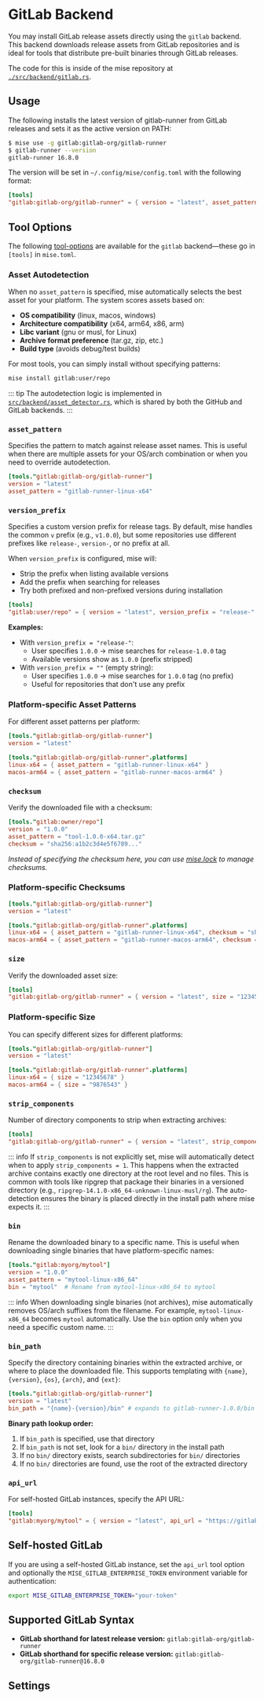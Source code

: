 # GitLab Backend

You may install GitLab release assets directly using the `gitlab` backend. This backend downloads release assets from GitLab repositories and is ideal for tools that distribute pre-built binaries through GitLab releases.

The code for this is inside of the mise repository at [`./src/backend/gitlab.rs`](https://github.com/jdx/mise/blob/main/src/backend/gitlab.rs).

## Usage

The following installs the latest version of gitlab-runner from GitLab releases
and sets it as the active version on PATH:

```sh
$ mise use -g gitlab:gitlab-org/gitlab-runner
$ gitlab-runner --version
gitlab-runner 16.8.0
```

The version will be set in `~/.config/mise/config.toml` with the following format:

```toml
[tools]
"gitlab:gitlab-org/gitlab-runner" = { version = "latest", asset_pattern = "gitlab-runner-linux-x64" }
```

## Tool Options

The following [tool-options](/dev-tools/#tool-options) are available for the `gitlab` backend—these
go in `[tools]` in `mise.toml`.

### Asset Autodetection

When no `asset_pattern` is specified, mise automatically selects the best asset for your platform. The system scores assets based on:

- **OS compatibility** (linux, macos, windows)
- **Architecture compatibility** (x64, arm64, x86, arm)
- **Libc variant** (gnu or musl, for Linux)
- **Archive format preference** (tar.gz, zip, etc.)
- **Build type** (avoids debug/test builds)

For most tools, you can simply install without specifying patterns:

```sh
mise install gitlab:user/repo
```

::: tip
The autodetection logic is implemented in [`src/backend/asset_detector.rs`](https://github.com/jdx/mise/blob/main/src/backend/asset_detector.rs), which is shared by both the GitHub and GitLab backends.
:::

### `asset_pattern`

Specifies the pattern to match against release asset names. This is useful when there are multiple assets for your OS/arch combination or when you need to override autodetection.

```toml
[tools."gitlab:gitlab-org/gitlab-runner"]
version = "latest"
asset_pattern = "gitlab-runner-linux-x64"
```

### `version_prefix`

Specifies a custom version prefix for release tags. By default, mise handles the common `v` prefix (e.g., `v1.0.0`), but some repositories use different prefixes like `release-`, `version-`, or no prefix at all.

When `version_prefix` is configured, mise will:

- Strip the prefix when listing available versions
- Add the prefix when searching for releases
- Try both prefixed and non-prefixed versions during installation

```toml
[tools]
"gitlab:user/repo" = { version = "latest", version_prefix = "release-" }
```

**Examples:**

- With `version_prefix = "release-"`:
  - User specifies `1.0.0` → mise searches for `release-1.0.0` tag
  - Available versions show as `1.0.0` (prefix stripped)
- With `version_prefix = ""` (empty string):
  - User specifies `1.0.0` → mise searches for `1.0.0` tag (no prefix)
  - Useful for repositories that don't use any prefix

### Platform-specific Asset Patterns

For different asset patterns per platform:

```toml
[tools."gitlab:gitlab-org/gitlab-runner"]
version = "latest"

[tools."gitlab:gitlab-org/gitlab-runner".platforms]
linux-x64 = { asset_pattern = "gitlab-runner-linux-x64" }
macos-arm64 = { asset_pattern = "gitlab-runner-macos-arm64" }
```

### `checksum`

Verify the downloaded file with a checksum:

```toml
[tools."gitlab:owner/repo"]
version = "1.0.0"
asset_pattern = "tool-1.0.0-x64.tar.gz"
checksum = "sha256:a1b2c3d4e5f6789..."
```

_Instead of specifying the checksum here, you can use [mise.lock](/dev-tools/mise-lock) to manage checksums._

### Platform-specific Checksums

```toml
[tools."gitlab:gitlab-org/gitlab-runner"]
version = "latest"

[tools."gitlab:gitlab-org/gitlab-runner".platforms]
linux-x64 = { asset_pattern = "gitlab-runner-linux-x64", checksum = "sha256:a1b2c3d4e5f6789..." }
macos-arm64 = { asset_pattern = "gitlab-runner-macos-arm64", checksum = "sha256:b2c3d4e5f6789..." }
```

### `size`

Verify the downloaded asset size:

```toml
[tools]
"gitlab:gitlab-org/gitlab-runner" = { version = "latest", size = "12345678" }
```

### Platform-specific Size

You can specify different sizes for different platforms:

```toml
[tools."gitlab:gitlab-org/gitlab-runner"]
version = "latest"

[tools."gitlab:gitlab-org/gitlab-runner".platforms]
linux-x64 = { size = "12345678" }
macos-arm64 = { size = "9876543" }
```

### `strip_components`

Number of directory components to strip when extracting archives:

```toml
[tools]
"gitlab:gitlab-org/gitlab-runner" = { version = "latest", strip_components = 1 }
```

::: info
If `strip_components` is not explicitly set, mise will automatically detect when to apply `strip_components = 1`. This happens when the extracted archive contains exactly one directory at the root level and no files. This is common with tools like ripgrep that package their binaries in a versioned directory (e.g., `ripgrep-14.1.0-x86_64-unknown-linux-musl/rg`). The auto-detection ensures the binary is placed directly in the install path where mise expects it.
:::

### `bin`

Rename the downloaded binary to a specific name. This is useful when downloading single binaries that have platform-specific names:

```toml
[tools."gitlab:myorg/mytool"]
version = "1.0.0"
asset_pattern = "mytool-linux-x86_64"
bin = "mytool"  # Rename from mytool-linux-x86_64 to mytool
```

::: info
When downloading single binaries (not archives), mise automatically removes OS/arch suffixes from the filename. For example, `mytool-linux-x86_64` becomes `mytool` automatically. Use the `bin` option only when you need a specific custom name.
:::

### `bin_path`

Specify the directory containing binaries within the extracted archive, or where to place the downloaded file. This supports templating with `{name}`, `{version}`, `{os}`, `{arch}`, and `{ext}`:

```toml
[tools."gitlab:gitlab-org/gitlab-runner"]
version = "latest"
bin_path = "{name}-{version}/bin" # expands to gitlab-runner-1.0.0/bin
```

**Binary path lookup order:**

1. If `bin_path` is specified, use that directory
2. If `bin_path` is not set, look for a `bin/` directory in the install path
3. If no `bin/` directory exists, search subdirectories for `bin/` directories
4. If no `bin/` directories are found, use the root of the extracted directory

### `api_url`

For self-hosted GitLab instances, specify the API URL:

```toml
[tools]
"gitlab:myorg/mytool" = { version = "latest", api_url = "https://gitlab.mycompany.com/api/v4" }
```

## Self-hosted GitLab

If you are using a self-hosted GitLab instance, set the `api_url` tool option and optionally the `MISE_GITLAB_ENTERPRISE_TOKEN` environment variable for authentication:

```sh
export MISE_GITLAB_ENTERPRISE_TOKEN="your-token"
```

## Supported GitLab Syntax

- **GitLab shorthand for latest release version:** `gitlab:gitlab-org/gitlab-runner`
- **GitLab shorthand for specific release version:** `gitlab:gitlab-org/gitlab-runner@16.8.0`

## Settings

<script setup>
import Settings from '/components/settings.vue';
</script>
<Settings child="gitlab" :level="3" />
